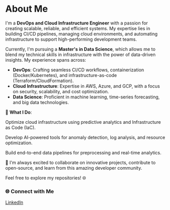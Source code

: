 # About Me

I'm a **DevOps and Cloud Infrastructure Engineer** with a passion for creating scalable, reliable, and efficient systems. My expertise lies in building CI/CD pipelines, managing cloud environments, and automating infrastructure to support high-performing development teams.

Currently, I'm pursuing a **Master's in Data Science**, which allows me to blend my technical skills in infrastructure with the power of data-driven insights. My experience spans across:

- **DevOps**: Crafting seamless CI/CD workflows, containerization (Docker/Kubernetes), and infrastructure-as-code (Terraform/CloudFormation).  
- **Cloud Infrastructure**: Expertise in AWS, Azure, and GCP, with a focus on security, scalability, and cost optimization.  
- **Data Science**: Proficient in machine learning, time-series forecasting, and big data technologies.

🚀 **What I Do**:

Optimize cloud infrastructure using predictive analytics and Infrastructure as Code (IaC).

Develop AI-powered tools for anomaly detection, log analysis, and resource optimization.

Build end-to-end data pipelines for preprocessing and real-time analytics.

🚀 I'm always excited to collaborate on innovative projects, contribute to open-source, and learn from this amazing developer community.

Feel free to explore my repositories! 🌐  
### 🌐 Connect with Me
[LinkedIn](https://www.linkedin.com/in/ghulam-rabbani-032b8629b/)  
